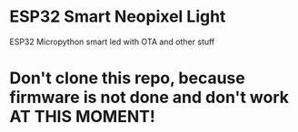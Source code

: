 # ESP32 Smart Neopixel Light
ESP32 Micropython smart led with OTA and other stuff
# Don't clone this repo, because firmware is not done and don't work AT THIS MOMENT!
